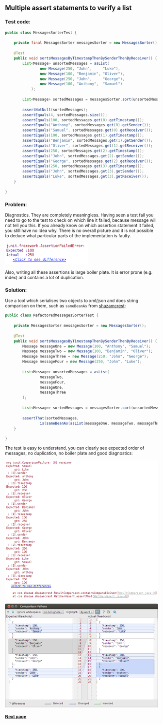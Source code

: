 ## Multiple assert statements to verify a list


### Test code:

```java
public class MessagesSorterTest {

    private final MessagesSorter messagesSorter = new MessagesSorter();

    @Test
    public void sortsMessagesByTimestampThenBySenderThenByReceiver() {
        List<Message> unsortedMessages = asList(
                new Message(250, "John",     "Luke"),
                new Message(100, "Benjamin", "Oliver"),
                new Message(250, "John",     "George"),
                new Message(100, "Anthony",  "Samuel")
            );

        List<Message> sortedMessages = messagesSorter.sort(unsortedMessages);

        assertNotNull(sortedMessages);
        assertEquals(4, sortedMessages.size());
        assertEquals(100, sortedMessages.get(0).getTimestamp());
        assertEquals("Anthony", sortedMessages.get(0).getSender());
        assertEquals("Samuel", sortedMessages.get(0).getReceiver());
        assertEquals(100, sortedMessages.get(1).getTimestamp());
        assertEquals("Benjamin", sortedMessages.get(1).getSender());
        assertEquals("Oliver", sortedMessages.get(1).getReceiver());
        assertEquals(250, sortedMessages.get(2).getTimestamp());
        assertEquals("John", sortedMessages.get(2).getSender());
        assertEquals("George", sortedMessages.get(2).getReceiver());
        assertEquals(250, sortedMessages.get(3).getTimestamp());
        assertEquals("John", sortedMessages.get(3).getSender());
        assertEquals("Luke", sortedMessages.get(3).getReceiver());
    }

}
```


### Problem:

Diagnostics. They are completely meaningless. Having seen a test fail you need to go to the test to check on which line it failed, because message will not tell you this. If you already know on which assertion statement it failed, you still have no idea why. There is no overall picture and it is not possible to deduce what particular parts of the implementation is faulty.

![alt text](https://github.com/Jarcionek/Bad-Practices-of-Testing/blob/master/src/java/presentation/_07_asserting_on_the_elements_of_the_list/before-console.png)

Also, writing all these assertions is large boiler plate. It is error prone (e.g. index) and contains a lot of duplication.


### Solution:

Use a tool which serialises two objects to xml/json and does string comparison on them, such as `sameBeanAs` from [shazamcrest](https://github.com/shazam/shazamcrest):

```java
public class RefactoredMessagesSorterTest {

    private MessagesSorter messagesSorter = new MessagesSorter();

    @Test
    public void sortsMessagesByTimestampThenBySenderThenByReceiver() {
        Message messageOne = new Message(100, "Anthony", "Samuel");
        Message messageTwo = new Message(100, "Benjamin", "Oliver");
        Message messageThree = new Message(250, "John", "George");
        Message messageFour = new Message(250, "John", "Luke");

        List<Message> unsortedMessages = asList(
                messageTwo,
                messageFour,
                messageOne,
                messageThree
        );

        List<Message> sortedMessages = messagesSorter.sort(unsortedMessages);

        assertThat(sortedMessages,
                is(sameBeanAs(asList(messageOne, messageTwo, messageThree, messageFour))));
    }

}
```

The test is easy to understand, you can clearly see expected order of messages, no duplication, no boiler plate and good diagnostics:

![alt text](https://github.com/Jarcionek/Bad-Practices-of-Testing/blob/master/src/java/presentation/_07_asserting_on_the_elements_of_the_list/after-console.png)

![alt text](https://github.com/Jarcionek/Bad-Practices-of-Testing/blob/master/src/java/presentation/_07_asserting_on_the_elements_of_the_list/after-comparison.png)


#### [Next page](https://github.com/Jarcionek/Bad-Practices-of-Testing/blob/master/src/java/presentation/_09_fake_not_meeting_the_contract_of_the_interface/description.md)

